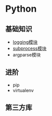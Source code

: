 # Python

## 基础知识

* [logging模块](base/logging.md)
* [subprocess模块](base/subprocess.md)
* argparse模块

## 进阶

* pip
* virtualenv

## 第三方库



